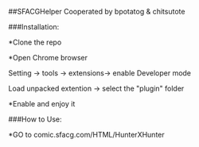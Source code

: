 ##SFACGHelper   Cooperated by bpotatog & chitsutote

###Installation:


*Clone the repo

*Open Chrome browser

Setting -> tools -> extensions-> enable Developer mode

Load unpacked extention  -> select the "plugin" folder

*Enable and enjoy it


###How to Use:

*GO to comic.sfacg.com/HTML/HunterXHunter






